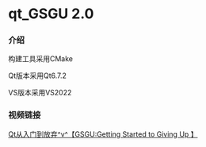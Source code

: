 # qt_GSGU 2.0

### 介绍
构建工具采用CMake

Qt版本采用Qt6.7.2

VS版本采用VS2022


### 视频链接
<a href="https://www.bilibili.com/video/BV1824y1d7kM">Qt从入门到放弃^v^【GSGU:Getting Started to Giving Up 】</a>
